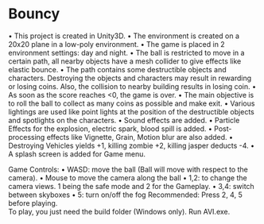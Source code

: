# Bouncy
•	This project is created in Unity3D. 
•	The environment is created on a 20x20 plane in a low-poly environment. 
•	The game is placed in 2 environment settings: day and night. 
•	The ball is restricted to move in a certain path, all nearby objects have a mesh collider to give effects like elastic bounce. 
•	The path contains some destructible objects and characters. Destroying the objects and characters may result in rewarding or losing coins. Also, the collision to nearby building results in losing coin. 
•	As soon as the score reaches <0, the game is over. 
•	The main objective is to roll the ball to collect as many coins as possible and make exit.
•	Various lightings are used like point lights at the position of the destructible objects and spotlights on the characters. 
•	Sound effects are added. 
•	Particle Effects for the explosion, electric spark, blood spill is added. 
•	Post-processing effects like Vignette, Grain, Motion blur are also added.
•	Destroying Vehicles yields +1, killing zombie +2, killing jasper deducts -4.
•	A splash screen is added for Game menu.

Game Controls:
•	WASD: move the ball (Ball will move with respect to the camera).
•	Mouse to move the camera along the ball 
•	1,2: to change the camera views. 1 being the safe mode and 2 for the Gameplay.
•	3,4: switch between skyboxes
•	5: turn on/off the fog
Recommended: Press 2, 4, 5 before playing.  
To play, you just need the build folder (Windows only). Run AVI.exe. 
